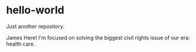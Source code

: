 # hello-world
Just another repository.

James Here! I'm focused on solving the biggest civil rights issue of our era: health care. 
